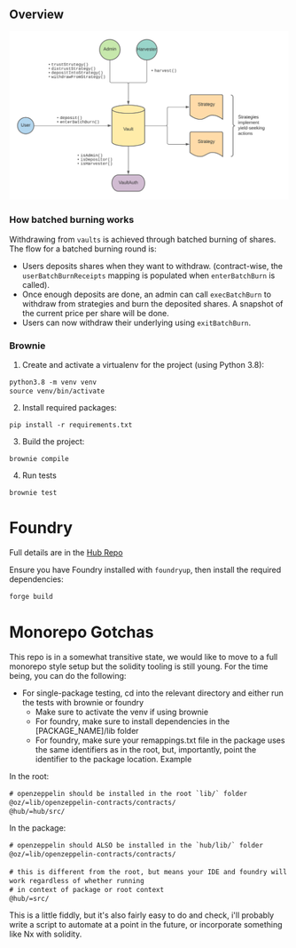 
## Overview

![](./vaults/overview.png)

### How batched burning works

Withdrawing from `vaults` is achieved through batched burning of shares. The flow for a batched burning round is:

- Users deposits shares when they want to withdraw. (contract-wise, the `userBatchBurnReceipts` mapping is populated when `enterBatchBurn` is called).
- Once enough deposits are done, an admin can call `execBatchBurn` to withdraw from strategies and burn the deposited shares. A snapshot of the current price per share will be done.
- Users can now withdraw their underlying using `exitBatchBurn`.

### Brownie

1. Create and activate a virtualenv for the project (using Python 3.8):

```
python3.8 -m venv venv
source venv/bin/activate
```

2. Install required packages:

```
pip install -r requirements.txt
```


3. Build the project:

```
brownie compile
```

4. Run tests

```
brownie test
```


# Foundry

Full details are in the [Hub Repo](./hub/README.md)

Ensure you have Foundry installed with `foundryup`, then install the required dependencies:

```sh
forge build

```
# Monorepo Gotchas

This repo is in a somewhat transitive state, we would like to move to a full monorepo style setup but the solidity tooling is still young.
For the time being, you can do the following:

- For single-package testing, cd into the relevant directory and either run the tests with brownie or foundry
    - Make sure to activate the venv if using brownie
    - For foundry, make sure to install dependencies in the [PACKAGE_NAME]/lib folder
    - For foundry, make sure your remappings.txt file in the package uses the same identifiers as in the root, but, importantly, point the identifier to the package location. Example


In the root:

```
# openzeppelin should be installed in the root `lib/` folder
@oz/=lib/openzeppelin-contracts/contracts/
@hub/=hub/src/
```

In the package:

```
# openzeppelin should ALSO be installed in the `hub/lib/` folder
@oz/=lib/openzeppelin-contracts/contracts/

# this is different from the root, but means your IDE and foundry will work regardless of whether running
# in context of package or root context
@hub/=src/
```
This is a little fiddly, but it's also fairly easy to do and check, i'll probably write a script to automate at a point in the future, or incorporate something like Nx with solidity.